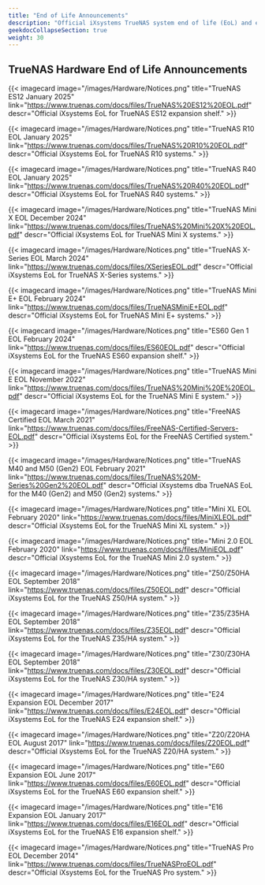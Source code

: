 ```yaml
---
title: "End of Life Announcements"
description: "Official iXsystems TrueNAS system end of life (EoL) and end of support (EoS) announcements."
geekdocCollapseSection: true
weight: 30
---
```


## TrueNAS Hardware End of Life Announcements

<div class="docs-sections">

{{< imagecard image="/images/Hardware/Notices.png" title="TrueNAS ES12 January 2025" link="https://www.truenas.com/docs/files/TrueNAS%20ES12%20EOL.pdf" descr="Official iXsystems EoL for TrueNAS ES12 expansion shelf." >}}

{{< imagecard image="/images/Hardware/Notices.png" title="TrueNAS R10 EOL January 2025" link="https://www.truenas.com/docs/files/TrueNAS%20R10%20EOL.pdf" descr="Official iXsystems EoL for TrueNAS R10 systems." >}}

{{< imagecard image="/images/Hardware/Notices.png" title="TrueNAS R40 EOL January 2025" link="https://www.truenas.com/docs/files/TrueNAS%20R40%20EOL.pdf" descr="Official iXsystems EoL for TrueNAS R40 systems." >}}

{{< imagecard image="/images/Hardware/Notices.png" title="TrueNAS Mini X EOL December 2024" link="https://www.truenas.com/docs/files/TrueNAS%20Mini%20X%20EOL.pdf" descr="Official iXsystems EoL for TrueNAS Mini X systems." >}}

{{< imagecard image="/images/Hardware/Notices.png" title="TrueNAS X-Series EOL March 2024" link="https://www.truenas.com/docs/files/XSeriesEOL.pdf" descr="Official iXsystems EoL for TrueNAS X-Series systems." >}}

{{< imagecard image="/images/Hardware/Notices.png" title="TrueNAS Mini E+ EOL February 2024" link="https://www.truenas.com/docs/files/TrueNASMiniE+EOL.pdf" descr="Official iXsystems EoL for TrueNAS Mini E+ systems." >}}

{{< imagecard image="/images/Hardware/Notices.png" title="ES60 Gen 1 EOL February 2024" link="https://www.truenas.com/docs/files/ES60EOL.pdf" descr="Official iXsystems EoL for the TrueNAS ES60 expansion shelf." >}}

{{< imagecard image="/images/Hardware/Notices.png" title="TrueNAS Mini E EOL November 2022" link="https://www.truenas.com/docs/files/TrueNAS%20Mini%20E%20EOL.pdf" descr="Official iXsystems EoL for the TrueNAS Mini E system." >}}

{{< imagecard image="/images/Hardware/Notices.png" title="FreeNAS Certified EOL March 2021" link="https://www.truenas.com/docs/files/FreeNAS-Certified-Servers-EOL.pdf" descr="Official iXsystems EoL for the FreeNAS Certified system." >}}

{{< imagecard image="/images/Hardware/Notices.png" title="TrueNAS M40 and M50 (Gen2) EOL February 2021" link="https://www.truenas.com/docs/files/TrueNAS%20M-Series%20Gen2%20EOL.pdf" descr="Official iXsystems dba TrueNAS EoL for the M40 (Gen2) and M50 (Gen2) systems." >}}

{{< imagecard image="/images/Hardware/Notices.png" title="Mini XL EOL February 2020" link="https://www.truenas.com/docs/files/MiniXLEOL.pdf" descr="Official iXsystems EoL for the TrueNAS Mini XL system." >}}

{{< imagecard image="/images/Hardware/Notices.png" title="Mini 2.0 EOL February 2020" link="https://www.truenas.com/docs/files/MiniEOL.pdf" descr="Official iXsystems EoL for the TrueNAS Mini 2.0 system." >}}

{{< imagecard image="/images/Hardware/Notices.png" title="Z50/Z50HA EOL September 2018" link="https://www.truenas.com/docs/files/Z50EOL.pdf" descr="Official iXsystems EoL for the TrueNAS Z50/HA system." >}}

{{< imagecard image="/images/Hardware/Notices.png" title="Z35/Z35HA EOL September 2018" link="https://www.truenas.com/docs/files/Z35EOL.pdf" descr="Official iXsystems EoL for the TrueNAS Z35/HA system." >}}

{{< imagecard image="/images/Hardware/Notices.png" title="Z30/Z30HA EOL September 2018" link="https://www.truenas.com/docs/files/Z30EOL.pdf" descr="Official iXsystems EoL for the TrueNAS Z30/HA system." >}}

{{< imagecard image="/images/Hardware/Notices.png" title="E24 Expansion EOL December 2017" link="https://www.truenas.com/docs/files/E24EOL.pdf" descr="Official iXsystems EoL for the TrueNAS E24 expansion shelf." >}}

{{< imagecard image="/images/Hardware/Notices.png" title="Z20/Z20HA EOL August 2017" link="https://www.truenas.com/docs/files/Z20EOL.pdf" descr="Official iXsystems EoL for the TrueNAS Z20/HA system." >}}

{{< imagecard image="/images/Hardware/Notices.png" title="E60 Expansion EOL June 2017" link="https://www.truenas.com/docs/files/E60EOL.pdf" descr="Official iXsystems EoL for the TrueNAS E60 expansion shelf." >}}

{{< imagecard image="/images/Hardware/Notices.png" title="E16 Expansion EOL January 2017" link="https://www.truenas.com/docs/files/E16EOL.pdf" descr="Official iXsystems EoL for the TrueNAS E16 expansion shelf." >}}

{{< imagecard image="/images/Hardware/Notices.png" title="TrueNAS Pro EOL December 2014" link="https://www.truenas.com/docs/files/TrueNASProEOL.pdf" descr="Official iXsystems EoL for the TrueNAS Pro system." >}}

</div>
